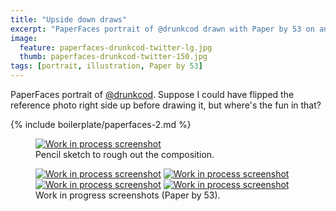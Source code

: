 ```yaml
---
title: "Upside down draws"
excerpt: "PaperFaces portrait of @drunkcod drawn with Paper by 53 on an iPad."
image: 
  feature: paperfaces-drunkcod-twitter-lg.jpg
  thumb: paperfaces-drunkcod-twitter-150.jpg
tags: [portrait, illustration, Paper by 53]
---
```


PaperFaces portrait of [@drunkcod](http://twitter.com/drunkcod). Suppose I could have flipped the reference photo right side up before drawing it, but where's the fun in that?

{% include boilerplate/paperfaces-2.md %}

<figure>
	<a href="{{ site.url }}/assets/images/paperfaces-drunkcod-process-1-lg.jpg"><img src="{{ site.url }}/assets/images/paperfaces-drunkcod-process-1-750.jpg" alt="Work in process screenshot"></a>
	<figcaption>Pencil sketch to rough out the composition.</figcaption>
</figure>

<figure class="half">
	<a href="{{ site.url }}/assets/images/paperfaces-drunkcod-process-2-lg.jpg"><img src="{{ site.url }}/assets/images/paperfaces-drunkcod-process-2-600.jpg" alt="Work in process screenshot"></a>
	<a href="{{ site.url }}/assets/images/paperfaces-drunkcod-process-3-lg.jpg"><img src="{{ site.url }}/assets/images/paperfaces-drunkcod-process-3-600.jpg" alt="Work in process screenshot"></a>
	<a href="{{ site.url }}/assets/images/paperfaces-drunkcod-process-4-lg.jpg"><img src="{{ site.url }}/assets/images/paperfaces-drunkcod-process-4-600.jpg" alt="Work in process screenshot"></a>
	<a href="{{ site.url }}/assets/images/paperfaces-drunkcod-process-5-lg.jpg"><img src="{{ site.url }}/assets/images/paperfaces-drunkcod-process-5-600.jpg" alt="Work in process screenshot"></a>
	<figcaption>Work in progress screenshots (Paper by 53).</figcaption>
</figure>